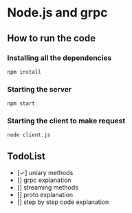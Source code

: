 # Node.js and grpc

## How to run the code

### Installing all the dependencies

```console
npm install
```

### Starting the server

```console
npm start
```

### Starting the client to make request

```console
node client.js
```

## TodoList

- [✓] uniary methods
- [] grpc explanation
- [] streaming methods
- [] proto explanation
- [] step by step code explanation
